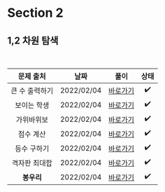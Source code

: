 # Section 2

## 1,2 차원 탐색

<br>

|   문제 출처    |    날짜    |         풀이          | 상태 |
| :------------: | :--------: | :-------------------: | :--: |
| 큰 수 출력하기 | 2022/02/04 | [바로가기](./0101.js) |  ✔️  |
|  보이는 학생   | 2022/02/04 | [바로가기](./0102.js) |  ✔️  |
|   가위바위보   | 2022/02/04 | [바로가기](./0103.js) |  ✔️  |
|   점수 계산    | 2022/02/04 | [바로가기](./0104.js) |  ✔️  |
|  등수 구하기   | 2022/02/04 | [바로가기](./0105.js) |  ✔️  |
| 격자판 최대합  | 2022/02/04 | [바로가기](./0106.js) |  ✔️  |
|   **봉우리**   | 2022/02/04 | [바로가기](./0107.js) |  ✔️  |

